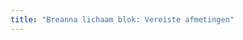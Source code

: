 ```yaml
---
title: "Breanna lichaam blok: Vereiste afmetingen"
---
```


<PatternMeasurements pattern='breanna' />
